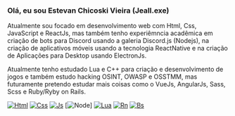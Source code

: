 ### Olá, eu sou Estevan Chicoski Vieira (Jeall.exe)

Atualmente sou focado em desenvolvimento web com Html, Css, JavaScript e ReactJs, mas também tenho experiêmncia acadêmica em criação de bots para Discord usando a galeria Discord.js (Nodejs), na criação de aplicativos móveis usando a tecnologia ReactNative e na criação de Aplicações para Desktop usando ElectronJs.

Atualmente tenho estudado Lua e C++ para criação e desenvolvimento de jogos e também estudo hacking OSINT, OWASP e OSSTMM, mas futuramente pretendo estudar mais coisas como o VueJs, AngularJs, Sass, Scss e Ruby/Ryby on Rails.

[![Html](https://img.shields.io/badge/HTML5-E34F26?style=for-the-badge&logo=html5&logoColor=white)]() [![Css](https://img.shields.io/badge/CSS3-1572B6?style=for-the-badge&logo=css3&logoColor=white)]() [![Js](https://img.shields.io/badge/JavaScript-F7DF1E?style=for-the-badge&logo=javascript&logoColor=black)]() [![Node](https://img.shields.io/badge/Node.js-43853D?style=for-the-badge&logo=node.js&logoColor=white)] [![Lua](https://img.shields.io/badge/Lua-2C2D72?style=for-the-badge&logo=lua&logoColor=white)]() [![Rn](https://img.shields.io/badge/React_Native-20232A?style=for-the-badge&logo=react&logoColor=61DAFB)]() [![Bs](https://img.shields.io/badge/Bootstrap-563D7C?style=for-the-badge&logo=bootstrap&logoColor=white)]()

